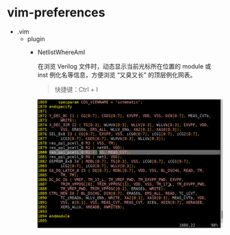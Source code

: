 # vim-preferences

+ .vim
  + plugin
    + NetlistWhereAmI

      在浏览 Verilog 文件时，动态显示当前光标所在位置的 module 或 inst 例化名等信息，方便浏览 “又臭又长” 的顶层例化网表。
      > 快捷键：Ctrl + I

      <img src=img/NetlistWhereAmI.gif style="zoom:60%" />
